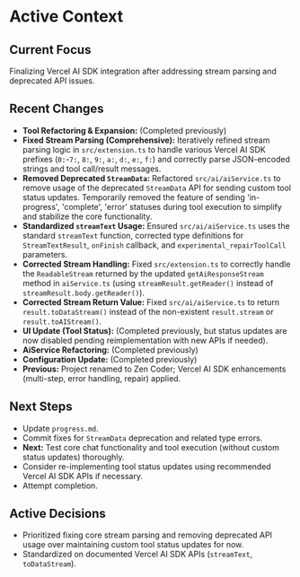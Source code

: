 # Active Context

## Current Focus
Finalizing Vercel AI SDK integration after addressing stream parsing and deprecated API issues.

## Recent Changes
- **Tool Refactoring & Expansion:** (Completed previously)
- **Fixed Stream Parsing (Comprehensive):** Iteratively refined stream parsing logic in `src/extension.ts` to handle various Vercel AI SDK prefixes (`0:`-`7:`, `8:`, `9:`, `a:`, `d:`, `e:`, `f:`) and correctly parse JSON-encoded strings and tool call/result messages.
- **Removed Deprecated `StreamData`:** Refactored `src/ai/aiService.ts` to remove usage of the deprecated `StreamData` API for sending custom tool status updates. Temporarily removed the feature of sending 'in-progress', 'complete', 'error' statuses during tool execution to simplify and stabilize the core functionality.
- **Standardized `streamText` Usage:** Ensured `src/ai/aiService.ts` uses the standard `streamText` function, corrected type definitions for `StreamTextResult`, `onFinish` callback, and `experimental_repairToolCall` parameters.
- **Corrected Stream Handling:** Fixed `src/extension.ts` to correctly handle the `ReadableStream` returned by the updated `getAiResponseStream` method in `aiService.ts` (using `streamResult.getReader()` instead of `streamResult.body.getReader()`).
- **Corrected Stream Return Value:** Fixed `src/ai/aiService.ts` to return `result.toDataStream()` instead of the non-existent `result.stream` or `result.toAIStream()`.
- **UI Update (Tool Status):** (Completed previously, but status updates are now disabled pending reimplementation with new APIs if needed).
- **AiService Refactoring:** (Completed previously)
- **Configuration Update:** (Completed previously)
- **Previous:** Project renamed to Zen Coder; Vercel AI SDK enhancements (multi-step, error handling, repair) applied.

## Next Steps
- Update `progress.md`.
- Commit fixes for `StreamData` deprecation and related type errors.
- **Next:** Test core chat functionality and tool execution (without custom status updates) thoroughly.
- Consider re-implementing tool status updates using recommended Vercel AI SDK APIs if necessary.
- Attempt completion.

## Active Decisions
- Prioritized fixing core stream parsing and removing deprecated API usage over maintaining custom tool status updates for now.
- Standardized on documented Vercel AI SDK APIs (`streamText`, `toDataStream`).